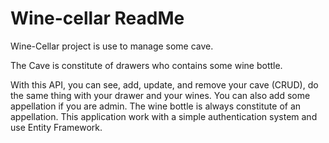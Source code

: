 # Wine-cellar ReadMe

Wine-Cellar project is use to manage some cave.

The Cave is constitute of drawers who contains some wine bottle.

With this API, you can see, add, update, and remove your cave (CRUD), do the same thing with your drawer and your wines. 
You can also add some appellation if you are admin. The wine bottle is always constitute of an appellation.
This application work with a simple authentication system and use Entity Framework.
